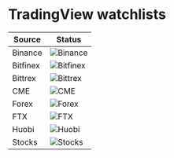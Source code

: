# TradingView watchlists

| Source | Status |
| --- | --- |
| Binance | ![Binance](https://github.com/oktrader/tradingview-watchlists/workflows/Binance/badge.svg) |
| Bitfinex | ![Bitfinex](https://github.com/oktrader/tradingview-watchlists/workflows/Bitfinex/badge.svg) |
| Bittrex | ![Bittrex](https://github.com/oktrader/tradingview-watchlists/workflows/Bittrex/badge.svg) |
| CME | ![CME](https://github.com/oktrader/tradingview-watchlists/workflows/CME/badge.svg) |
| Forex | ![Forex](https://github.com/oktrader/tradingview-watchlists/workflows/FX/badge.svg) |
| FTX | ![FTX](https://github.com/oktrader/tradingview-watchlists/workflows/FTX/badge.svg) |
| Huobi | ![Huobi](https://github.com/oktrader/tradingview-watchlists/workflows/Huobi/badge.svg) |
| Stocks | ![Stocks](https://github.com/oktrader/tradingview-watchlists/workflows/Stocks/badge.svg) |

